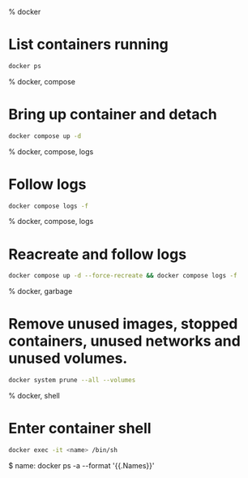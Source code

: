 % docker
# List containers running
```sh
docker ps
```

% docker, compose
# Bring up container and detach
```sh
docker compose up -d
```

% docker, compose, logs
# Follow logs
```sh
docker compose logs -f
```

% docker, compose, logs
# Reacreate and follow logs
```sh
docker compose up -d --force-recreate && docker compose logs -f
```

% docker, garbage
# Remove unused images, stopped containers, unused networks and unused volumes.
```sh
docker system prune --all --volumes
```

% docker, shell
# Enter container shell
```sh
docker exec -it <name> /bin/sh
```
$ name: docker ps -a --format '{{.Names}}'
